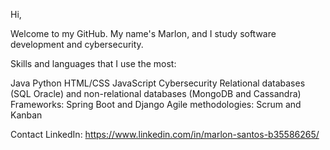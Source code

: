 Hi,

Welcome to my GitHub. My name's Marlon, and I study software development and cybersecurity.

Skills and languages that I use the most:

Java
Python
HTML/CSS
JavaScript
Cybersecurity
Relational databases (SQL Oracle) and non-relational databases (MongoDB and Cassandra)
Frameworks: Spring Boot and Django
Agile methodologies: Scrum and Kanban


 Contact
LinkedIn: https://www.linkedin.com/in/marlon-santos-b35586265/



